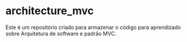 # architecture_mvc
Este é um repositório criado para armazenar o código para aprendizado sobre Arquitetura de software e padrão MVC.
